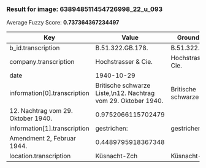 ### Result for image: 638948511454726998_22_u_093
Average Fuzzy Score: **0.737364367234497**
<small>

| Key | Value | Ground Truth | Score |
| --- | --- | --- | --- |
| b_id.transcription | B.51.322.GB.178. | B.51.322.GB.178. | 1.0 |
| company.transcription | Hochstrasser & Cie. | Hochstrasser & Cie. | 1.0 |
| date | 1940-10-29 |  | 0.0 |
| information[0].transcription | Britische schwarze Liste,\n12. Nachtrag vom 29. Oktober 1940. | Britische schwarze Liste,
12. Nachtrag vom 29. Oktober 1940. | 0.9752066115702479 |
| information[1].transcription | gestrichen: | gestrichen:
Amendment 2, Februar 1944. | 0.4489795918367348 |
| location.transcription | Küsnacht-Zch | Küsnacht-Zch | 1.0 |

</small>
